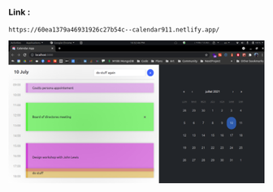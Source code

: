 ### Link :

    https://60ea1379a46931926c27b54c--calendar911.netlify.app/

![screenshot](./screen.png?raw=true "screenshot")
